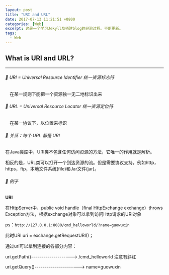 ```yaml
---
layout: post 
title: "URI and URL"
date: 2017-07-13 11:21:51 +0800
categories: [Web]
excerpt: 这是一个学习Jekyll及搭建blog的经验过程。不断更新。
tags:
  - Web
---
```


## What is URI and URL?
---

###### 🔅 URI = Universal Resource Identifier 统一资源标志符
&emsp;在某一规则下能把一个资源独一无二地标识出来

###### 🔅 URL = Universal Resource Locator 统一资源定位符
&emsp;在某一协议下，以位置来标识

###### 🔅 关系：每个 URL 都是 URI

在Java类库中，URI类不包含任何访问资源的方法，它唯一的作用就是解析。

相反的是，URL类可以打开一个到达资源的流。但是需要协议支持，例如http，https，ftp，本地文件系统(file)和Jar文件(jar)。

###### 🔅 例子

**URI**


在HttpServer中，public void handle（final HttpExchange exchange）throws Exception方法，根据exchange对象可以拿到访问Http请求的URI对象

ps：`http://127.0.0.1:8080/cmd_helloworld/?name=guowuxin`

此时URI uri = exchange.getRequestURI()；

通过uri可以拿到连接的各部分内容： 

uri.getPath()--------------------> /cmd_helloworld 注意有斜杠

uri.getQuery()----------------------> name=guowuxin



